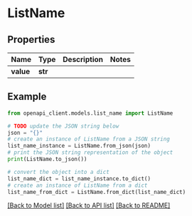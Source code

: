 # ListName


## Properties

Name | Type | Description | Notes
------------ | ------------- | ------------- | -------------
**value** | **str** |  | 

## Example

```python
from openapi_client.models.list_name import ListName

# TODO update the JSON string below
json = "{}"
# create an instance of ListName from a JSON string
list_name_instance = ListName.from_json(json)
# print the JSON string representation of the object
print(ListName.to_json())

# convert the object into a dict
list_name_dict = list_name_instance.to_dict()
# create an instance of ListName from a dict
list_name_from_dict = ListName.from_dict(list_name_dict)
```
[[Back to Model list]](../README.md#documentation-for-models) [[Back to API list]](../README.md#documentation-for-api-endpoints) [[Back to README]](../README.md)


